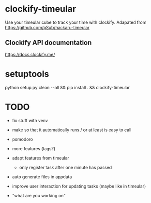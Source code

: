 # clockify-timeular
Use your timeular cube to track your time with clockify.
Adapated from https://github.com/pSub/hackaru-timeular

## Clockify API documentation
https://docs.clockify.me/


# setuptools
python setup.py clean --all && pip install . && clockify-timeular


# TODO
- fix stuff with venv
- make so that it automatically runs / or at least is easy to call 

- pomodoro
- more features (tags?)
- adapt features from timeular
    - only register task after one minute has passed
- auto generate files in appdata
- improve user interaction for updating tasks (maybe like in timeular)
- "what are you working on"
